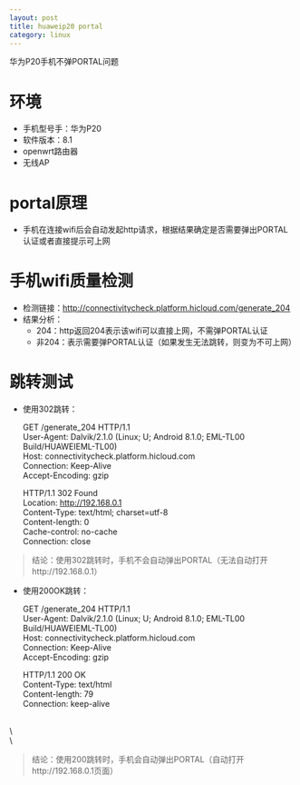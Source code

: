 ```yaml
---
layout: post
title: huaweip20 portal
category: linux
---
```


华为P20手机不弹PORTAL问题

<!-- more -->


# 环境

- 手机型号手：华为P20
- 软件版本：8.1
- openwrt路由器
- 无线AP


# portal原理

- 手机在连接wifi后会自动发起http请求，根据结果确定是否需要弹出PORTAL认证或者直接提示可上网

# 手机wifi质量检测
- 检测链接：http://connectivitycheck.platform.hicloud.com/generate_204
- 结果分析：
    - 204：http返回204表示该wifi可以直接上网，不需弹PORTAL认证
    - 非204：表示需要弹PORTAL认证（如果发生无法跳转，则变为不可上网）

# 跳转测试
- 使用302跳转：

    GET /generate_204 HTTP/1.1<br>
User-Agent: Dalvik/2.1.0 (Linux; U; Android 8.1.0; EML-TL00 Build/HUAWEIEML-TL00)<br>
Host: connectivitycheck.platform.hicloud.com<br>
Connection: Keep-Alive<br>
Accept-Encoding: gzip<br>

    HTTP/1.1 302 Found<br>
Location: http://192.168.0.1<br>
Content-Type: text/html; charset=utf-8<br>
Content-length: 0<br>
Cache-control: no-cache<br>
Connection: close<br>

> 结论：使用302跳转时，手机不会自动弹出PORTAL（无法自动打开http://192.168.0.1）

- 使用200OK跳转：

    GET /generate_204 HTTP/1.1<br>
User-Agent: Dalvik/2.1.0 (Linux; U; Android 8.1.0; EML-TL00 Build/HUAWEIEML-TL00)<br>
Host: connectivitycheck.platform.hicloud.com<br>
Connection: Keep-Alive<br>
Accept-Encoding: gzip<br>

    HTTP/1.1 200 OK<br>
Content-Type: text/html<br>
Content-length: 79<br>
Connection: keep-alive<br>
<br>
\<!DOCTYPE html><br>
\<script>top.self.location.href=http://192.168.0.1\</script>

> 结论：使用200跳转时，手机会自动弹出PORTAL（自动打开http://192.168.0.1页面）
